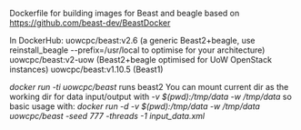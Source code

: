Dockerfile for building images for Beast and beagle
based on https://github.com/beast-dev/BeastDocker

In DockerHub:
uowcpc/beast:v2.6 (a generic Beast2+beagle, use reinstall_beagle --prefix=/usr/local to optimise for your architecture)
uowcpc/beast:v2-uow (Beast2+beagle optimised for UoW OpenStack instances)
uowcpc/beast:v1.10.5 (Beast1)

_docker run -ti uowcpc/beast_ runs beast2
You can mount current dir as the working dir for data input/output with _-v $(pwd):/tmp/data -w /tmp/data_
so basic usage with: _docker run -d -v $(pwd):/tmp/data -w /tmp/data uowcpc/beast -seed 777 -threads -1 input_data.xml_
